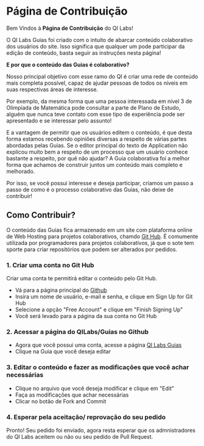 # Página de Contribuição

<!--

O que é o Github? 
Pra que ele serve, e como usar pro QI.
Explicar que as guias são colaborativas!

(passo a passo com descrição e imagem)

1. Criar uma conta no Github

2. Acessar a página do QILabs/Guias no Github

3. Editar o conteúdo e fazer as modificações que você achar necessárias

4. Clicar no botão de Fork and Commit

5. Esperar pela aceitação/ reprovação do seu pedido

-->


Bem Vindos à **Página de Contribuição** do QI Labs!

O QI Labs Guias foi criado com o intuito de abarcar conteúdo colaborativo dos usuários do site. Isso significa que qualquer um pode participar da edição de conteúdo, basta seguir as instruções nesta página!

**E por que o conteúdo das Guias é colaborativo?**

Nosso principal objetivo com esse ramo do QI é criar uma rede de conteúdo mais completa possível, capaz de ajudar pessoas de todos os níveis em suas respectivas áreas de interesse. 

Por exemplo, da mesma forma que uma pessoa interessada em nível 3 de Olimpíada de Matemática pode consultar a parte de Plano de Estudo, alguém que nunca teve contato com esse tipo de experiência pode ser apresentado e se interessar pelo assunto!

E a vantagem de permitir que os usuários editem o conteúdo, é que desta forma estamos recebendo opiniões diversas a respeito de várias partes abordadas pelas Guias. Se o editor principal do texto de Application não explicou muito bem a respeito de um processo que um usuário conhece bastante a respeito, por quê não ajudar? A Guia colaborativa foi a melhor forma que achamos de construir juntos um conteúdo mais completo e melhorado.

Por isso, se você possui interesse e deseja participar, criamos um passo a passo de como é o processo colaborativo das Guias, não deixe de contribuir!

## Como Contribuir?

O conteúdo das Guias fica armazenado em um site com plataforma online de Web Hosting para projetos colaborativos, chamdo [Git Hub](github.com). É comumente utilizada por programadores para projetos colaborativos, já que o sote tem sporte para criar repositórios que podem ser alterados por pedidos. 

### 1. Criar uma conta no Git Hub

Criar uma conta te permitirá editar o conteúdo pelo Git Hub.

- Vá para a página principal do [Github](https://github.com/)
- Insira um nome de usuário, e-mail e senha, e clique em Sign Up for Git Hub
- Selecione a opção "Free Account" e clique em "Finish Signing Up"
- Você será levado para a página da sua conta no Git Hub

### 2. Acessar a página do QILabs/Guias no Github

- Agora que você possui uma conta, acesse a página [QI Labs Guias](https://github.com/QI-Labs/guias)
- Clique na Guia que você deseja editar

### 3. Editar o conteúdo e fazer as modificações que você achar necessárias

- Clique no arquivo que você deseja modificar e clique em "Edit"
- Faça as modificações que achar necessárias
- Clicar no botão de Fork and Commit

### 4. Esperar pela aceitação/ reprovação do seu pedido

Pronto! Seu pedido foi enviado, agora resta esperar que os admnistradores do QI Labs aceitem ou não ou seu pedido de Pull Request.
